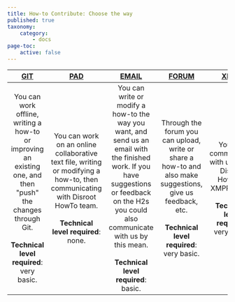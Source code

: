 ```yaml
---
title: How-to Contribute: Choose the way
published: true
taxonomy:
    category:
        - docs
page-toc:
    active: false
---
```


|[GIT](/contribute/git)|[PAD](/contribute/pad)|[EMAIL](/contribute/email)|[FORUM](/contribute/forum)|[XMPP](/contribute/xmpp)|
|:--:|:--:|:--:|:--:|:--:|
|You can work offline, writing a how-to or improving an existing one, and then "push" the changes through Git.<br><br>**Technical level required**: very basic.|You can work on an online collaborative text file, writing or modifying a how-to, then communicating with Disroot HowTo team.<br><br>**Technical level required**: none.|You can write or modify a how-to the way you want, and send us an email with the finished work. If you have suggestions or feedback on the H2s you could also communicate with us by this mean. <br><br>**Technical level required**: basic.|Through the forum you can upload, write or share a how-to and also make suggestions, give us feedback, etc. <br><br>**Technical level required**: very basic.|You can communicate with us at our Disroot HowTo's XMPP Room.<br><br>**Technical level required**: very basic.|
